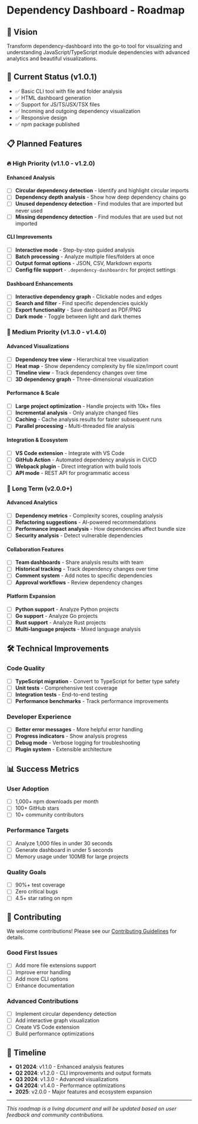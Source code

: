 # Dependency Dashboard - Roadmap

## 🎯 Vision
Transform dependency-dashboard into the go-to tool for visualizing and understanding JavaScript/TypeScript module dependencies with advanced analytics and beautiful visualizations.

## 🚀 Current Status (v1.0.1)
- ✅ Basic CLI tool with file and folder analysis
- ✅ HTML dashboard generation
- ✅ Support for JS/TS/JSX/TSX files
- ✅ Incoming and outgoing dependency visualization
- ✅ Responsive design
- ✅ npm package published

## 📋 Planned Features

### 🔥 High Priority (v1.1.0 - v1.2.0)

#### Enhanced Analysis
- [ ] **Circular dependency detection** - Identify and highlight circular imports
- [ ] **Dependency depth analysis** - Show how deep dependency chains go
- [ ] **Unused dependency detection** - Find modules that are imported but never used
- [ ] **Missing dependency detection** - Find modules that are used but not imported

#### CLI Improvements
- [ ] **Interactive mode** - Step-by-step guided analysis
- [ ] **Batch processing** - Analyze multiple files/folders at once
- [ ] **Output format options** - JSON, CSV, Markdown exports
- [ ] **Config file support** - `.dependency-dashboardrc` for project settings

#### Dashboard Enhancements
- [ ] **Interactive dependency graph** - Clickable nodes and edges
- [ ] **Search and filter** - Find specific dependencies quickly
- [ ] **Export functionality** - Save dashboard as PDF/PNG
- [ ] **Dark mode** - Toggle between light and dark themes

### 🎨 Medium Priority (v1.3.0 - v1.4.0)

#### Advanced Visualizations
- [ ] **Dependency tree view** - Hierarchical tree visualization
- [ ] **Heat map** - Show dependency complexity by file size/import count
- [ ] **Timeline view** - Track dependency changes over time
- [ ] **3D dependency graph** - Three-dimensional visualization

#### Performance & Scale
- [ ] **Large project optimization** - Handle projects with 10k+ files
- [ ] **Incremental analysis** - Only analyze changed files
- [ ] **Caching** - Cache analysis results for faster subsequent runs
- [ ] **Parallel processing** - Multi-threaded file analysis

#### Integration & Ecosystem
- [ ] **VS Code extension** - Integrate with VS Code
- [ ] **GitHub Action** - Automated dependency analysis in CI/CD
- [ ] **Webpack plugin** - Direct integration with build tools
- [ ] **API mode** - REST API for programmatic access

### 🌟 Long Term (v2.0.0+)

#### Advanced Analytics
- [ ] **Dependency metrics** - Complexity scores, coupling analysis
- [ ] **Refactoring suggestions** - AI-powered recommendations
- [ ] **Performance impact analysis** - How dependencies affect bundle size
- [ ] **Security analysis** - Detect vulnerable dependencies

#### Collaboration Features
- [ ] **Team dashboards** - Share analysis results with team
- [ ] **Historical tracking** - Track dependency changes over time
- [ ] **Comment system** - Add notes to specific dependencies
- [ ] **Approval workflows** - Review dependency changes

#### Platform Expansion
- [ ] **Python support** - Analyze Python projects
- [ ] **Go support** - Analyze Go projects
- [ ] **Rust support** - Analyze Rust projects
- [ ] **Multi-language projects** - Mixed language analysis

## 🛠️ Technical Improvements

### Code Quality
- [ ] **TypeScript migration** - Convert to TypeScript for better type safety
- [ ] **Unit tests** - Comprehensive test coverage
- [ ] **Integration tests** - End-to-end testing
- [ ] **Performance benchmarks** - Track performance improvements

### Developer Experience
- [ ] **Better error messages** - More helpful error handling
- [ ] **Progress indicators** - Show analysis progress
- [ ] **Debug mode** - Verbose logging for troubleshooting
- [ ] **Plugin system** - Extensible architecture

## 📊 Success Metrics

### User Adoption
- [ ] 1,000+ npm downloads per month
- [ ] 100+ GitHub stars
- [ ] 10+ community contributors

### Performance Targets
- [ ] Analyze 1,000 files in under 30 seconds
- [ ] Generate dashboard in under 5 seconds
- [ ] Memory usage under 100MB for large projects

### Quality Goals
- [ ] 90%+ test coverage
- [ ] Zero critical bugs
- [ ] 4.5+ star rating on npm

## 🤝 Contributing

We welcome contributions! Please see our [Contributing Guidelines](CONTRIBUTING.md) for details.

### Good First Issues
- [ ] Add more file extensions support
- [ ] Improve error handling
- [ ] Add more CLI options
- [ ] Enhance documentation

### Advanced Contributions
- [ ] Implement circular dependency detection
- [ ] Add interactive graph visualization
- [ ] Create VS Code extension
- [ ] Build performance optimizations

## 📅 Timeline

- **Q1 2024**: v1.1.0 - Enhanced analysis features
- **Q2 2024**: v1.2.0 - CLI improvements and output formats
- **Q3 2024**: v1.3.0 - Advanced visualizations
- **Q4 2024**: v1.4.0 - Performance optimizations
- **2025**: v2.0.0 - Major features and ecosystem expansion

---

*This roadmap is a living document and will be updated based on user feedback and community contributions.* 
